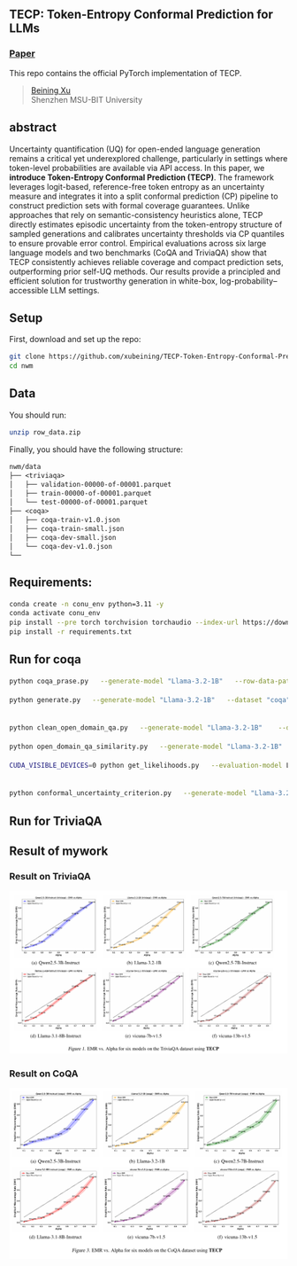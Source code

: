 ## TECP: Token-Entropy Conformal Prediction for LLMs

### [Paper](https://arxiv.org/abs/2509.00461)

This repo contains the official PyTorch implementation of TECP.

> [Beining Xu](https://xubeining.github.io/)
> <br>Shenzhen MSU-BIT University<br>

## abstract
Uncertainty quantification (UQ) for open-ended language generation remains a critical yet underexplored challenge, particularly in settings where token-level probabilities are available via API access. In this paper, we **introduce Token-Entropy Conformal Prediction (TECP)**. The framework leverages logit-based, reference-free token entropy as an uncertainty measure and integrates it into a split conformal prediction (CP) pipeline to construct prediction sets with formal coverage guarantees. Unlike approaches that rely on semantic-consistency heuristics alone, TECP directly estimates episodic uncertainty from the token-entropy structure of sampled generations and calibrates uncertainty thresholds via CP quantiles to ensure provable error control. Empirical evaluations across six large language models and two benchmarks (CoQA and TriviaQA) show that TECP consistently achieves reliable coverage and compact prediction sets, outperforming prior self-UQ methods. Our results provide a principled and efficient solution for trustworthy generation in white-box, log-probability–accessible LLM settings.

## Setup
First, download and set up the repo:

```bash
git clone https://github.com/xubeining/TECP-Token-Entropy-Conformal-Prediction-for-LLMs.git
cd nwm
```

## Data
You should run:

```bash
unzip row_data.zip
```

Finally, you should have the following structure:

```
nwm/data
├── <triviaqa>
│   ├── validation-00000-of-00001.parquet
│   ├── train-00000-of-00001.parquet
│   └── test-00000-of-00001.parquet
├── <coqa>
│   ├── coqa-train-v1.0.json
│   ├── coqa-train-small.json
│   ├── coqa-dev-small.json
│   └── coqa-dev-v1.0.json
└──
```  


## Requirements:
```bash
conda create -n conu_env python=3.11 -y
conda activate conu_env
pip install --pre torch torchvision torchaudio --index-url https://download.pytorch.org/whl/nightly/cu126
pip install -r requirements.txt
```

## Run for coqa
```bash
python coqa_prase.py   --generate-model "Llama-3.2-1B"   --row-data-path "./row_data/coqa/coqa-train-v1.0.json"   --data-dir "./processed_datasets"   --cache-dir "./hf_cache"   --few-shot-num 3   --max-num 1000

python generate.py   --generate-model "Llama-3.2-1B"   --dataset "coqa"   --data-dir "./processed_datasets"   --record-dir "./records"   --cache-dir "./hf_cache"   --num-generations-per-prompt 10   --temperature 1.0


python clean_open_domain_qa.py   --generate-model "Llama-3.2-1B"    --dataset "coqa"   --record-dir "./records"   --cache-dir "./hf_cache"

python open_domain_qa_similarity.py   --generate-model "Llama-3.2-1B"   --dataset "coqa"   --record-dir "./records"   --cache-dir "./hf_cache"   --similarity-model "./models/stsb-roberta-large"

CUDA_VISIBLE_DEVICES=0 python get_likelihoods.py   --evaluation-model Llama-3.2-1B  --run-name coqa/Llama-3.2-1B/num_generations-10/temperature-1.0/max_len_of_generation-36


python conformal_uncertainty_criterion.py   --generate-model "Llama-3.2-1B"   --dataset "coqa"   --record-dir ./records   --cache-dir ./hf_cache   --split-ratio 0.5   --correctness-threshold 0.7   --alpha 0.1
```
## Run for TriviaQA


## Result of mywork
### Result on TriviaQA
![TriviaQA](https://github.com/xubeining/TECP-Token-Entropy-Conformal-Prediction-for-LLMs/blob/main/photo/TECP_on_TriviaQA.png)

### Result on CoQA
![CoQA](https://github.com/xubeining/TECP-Token-Entropy-Conformal-Prediction-for-LLMs/blob/main/photo/TECP_on_CoQA.png)




